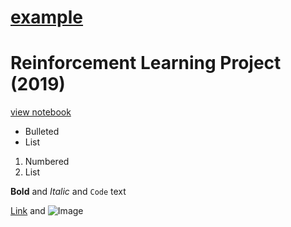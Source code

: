 

<a href="rl.html" target="_blank"> <h1> example </a>

# Reinforcement Learning Project (2019)
[view notebook](https://john-daciuk.github.io/rl/)


- Bulleted
- List

1. Numbered
2. List

**Bold** and _Italic_ and `Code` text

[Link](url) and ![Image](src)
